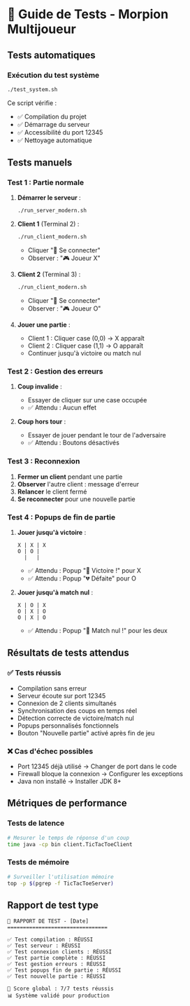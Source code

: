 # 🧪 Guide de Tests - Morpion Multijoueur

## Tests automatiques

### Exécution du test système
```bash
./test_system.sh
```

Ce script vérifie :
- ✅ Compilation du projet
- ✅ Démarrage du serveur
- ✅ Accessibilité du port 12345
- ✅ Nettoyage automatique

## Tests manuels

### Test 1 : Partie normale
1. **Démarrer le serveur** :
   ```bash
   ./run_server_modern.sh
   ```

2. **Client 1** (Terminal 2) :
   ```bash
   ./run_client_modern.sh
   ```
   - Cliquer "🔗 Se connecter"
   - Observer : "🎮 Joueur X"

3. **Client 2** (Terminal 3) :
   ```bash
   ./run_client_modern.sh
   ```
   - Cliquer "🔗 Se connecter" 
   - Observer : "🎮 Joueur O"

4. **Jouer une partie** :
   - Client 1 : Cliquer case (0,0) → X apparaît
   - Client 2 : Cliquer case (1,1) → O apparaît
   - Continuer jusqu'à victoire ou match nul

### Test 2 : Gestion des erreurs
1. **Coup invalide** :
   - Essayer de cliquer sur une case occupée
   - ✅ Attendu : Aucun effet

2. **Coup hors tour** :
   - Essayer de jouer pendant le tour de l'adversaire
   - ✅ Attendu : Boutons désactivés

### Test 3 : Reconnexion
1. **Fermer un client** pendant une partie
2. **Observer** l'autre client : message d'erreur
3. **Relancer** le client fermé
4. **Se reconnecter** pour une nouvelle partie

### Test 4 : Popups de fin de partie
1. **Jouer jusqu'à victoire** :
   ```
   X | X | X
   O | O |  
     |   |  
   ```
   - ✅ Attendu : Popup "🎉 Victoire !" pour X
   - ✅ Attendu : Popup "💔 Défaite" pour O

2. **Jouer jusqu'à match nul** :
   ```
   X | O | X
   O | X | O
   O | X | O
   ```
   - ✅ Attendu : Popup "🤝 Match nul !" pour les deux

## Résultats de tests attendus

### ✅ Tests réussis
- Compilation sans erreur
- Serveur écoute sur port 12345
- Connexion de 2 clients simultanés
- Synchronisation des coups en temps réel
- Détection correcte de victoire/match nul
- Popups personnalisés fonctionnels
- Bouton "Nouvelle partie" activé après fin de jeu

### ❌ Cas d'échec possibles
- Port 12345 déjà utilisé → Changer de port dans le code
- Firewall bloque la connexion → Configurer les exceptions
- Java non installé → Installer JDK 8+

## Métriques de performance

### Tests de latence
```bash
# Mesurer le temps de réponse d'un coup
time java -cp bin client.TicTacToeClient
```

### Tests de mémoire
```bash
# Surveiller l'utilisation mémoire
top -p $(pgrep -f TicTacToeServer)
```

## Rapport de test type

```
🧪 RAPPORT DE TEST - [Date]
================================

✅ Test compilation : RÉUSSI
✅ Test serveur : RÉUSSI  
✅ Test connexion clients : RÉUSSI
✅ Test partie complète : RÉUSSI
✅ Test gestion erreurs : RÉUSSI
✅ Test popups fin de partie : RÉUSSI
✅ Test nouvelle partie : RÉUSSI

🎯 Score global : 7/7 tests réussis
📊 Système validé pour production
```
